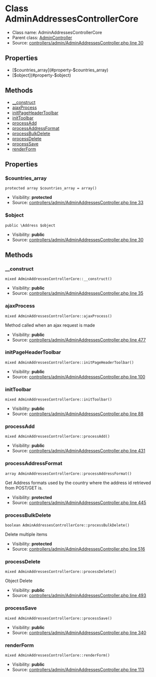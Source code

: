 Class AdminAddressesControllerCore
=====================





* Class name: AdminAddressesControllerCore
* Parent class: [AdminController](class.AdminControllerCore.md)
* Source: [controllers/admin/AdminAddressesController.php line 30](https://github.com/PrestaShop/PrestaShop/blob/1.6.1.1/controllers/admin/AdminAddressesController.php#L30)



Properties
----------

* [$countries_array](#property-$countries_array)
* [$object](#property-$object)

Methods
-------
* [__construct](#method-__construct)
* [ajaxProcess](#method-ajaxProcess)
* [initPageHeaderToolbar](#method-initPageHeaderToolbar)
* [initToolbar](#method-initToolbar)
* [processAdd](#method-processAdd)
* [processAddressFormat](#method-processAddressFormat)
* [processBulkDelete](#method-processBulkDelete)
* [processDelete](#method-processDelete)
* [processSave](#method-processSave)
* [renderForm](#method-renderForm)




Properties
----------


### <a name="property-$countries_array"></a>$countries_array

    protected array $countries_array = array()





* Visibility: **protected**
* Source: [controllers/admin/AdminAddressesController.php line 33](https://github.com/PrestaShop/PrestaShop/blob/1.6.1.1/controllers/admin/AdminAddressesController.php#L33)


### <a name="property-$object"></a>$object

    public \Address $object





* Visibility: **public**
* Source: [controllers/admin/AdminAddressesController.php line 30](https://github.com/PrestaShop/PrestaShop/blob/1.6.1.1/controllers/admin/AdminAddressesController.php#L30)


Methods
-------


### <a name="method-__construct"></a>__construct

    mixed AdminAddressesControllerCore::__construct()





* Visibility: **public**
* Source: [controllers/admin/AdminAddressesController.php line 35](https://github.com/PrestaShop/PrestaShop/blob/1.6.1.1/controllers/admin/AdminAddressesController.php#L35)




### <a name="method-ajaxProcess"></a>ajaxProcess

    mixed AdminAddressesControllerCore::ajaxProcess()

Method called when an ajax request is made



* Visibility: **public**
* Source: [controllers/admin/AdminAddressesController.php line 477](https://github.com/PrestaShop/PrestaShop/blob/1.6.1.1/controllers/admin/AdminAddressesController.php#L477)




### <a name="method-initPageHeaderToolbar"></a>initPageHeaderToolbar

    mixed AdminAddressesControllerCore::initPageHeaderToolbar()





* Visibility: **public**
* Source: [controllers/admin/AdminAddressesController.php line 100](https://github.com/PrestaShop/PrestaShop/blob/1.6.1.1/controllers/admin/AdminAddressesController.php#L100)




### <a name="method-initToolbar"></a>initToolbar

    mixed AdminAddressesControllerCore::initToolbar()





* Visibility: **public**
* Source: [controllers/admin/AdminAddressesController.php line 88](https://github.com/PrestaShop/PrestaShop/blob/1.6.1.1/controllers/admin/AdminAddressesController.php#L88)




### <a name="method-processAdd"></a>processAdd

    mixed AdminAddressesControllerCore::processAdd()





* Visibility: **public**
* Source: [controllers/admin/AdminAddressesController.php line 431](https://github.com/PrestaShop/PrestaShop/blob/1.6.1.1/controllers/admin/AdminAddressesController.php#L431)




### <a name="method-processAddressFormat"></a>processAddressFormat

    array AdminAddressesControllerCore::processAddressFormat()

Get Address formats used by the country where the address id retrieved from POST/GET is.



* Visibility: **protected**
* Source: [controllers/admin/AdminAddressesController.php line 445](https://github.com/PrestaShop/PrestaShop/blob/1.6.1.1/controllers/admin/AdminAddressesController.php#L445)




### <a name="method-processBulkDelete"></a>processBulkDelete

    boolean AdminAddressesControllerCore::processBulkDelete()

Delete multiple items



* Visibility: **protected**
* Source: [controllers/admin/AdminAddressesController.php line 516](https://github.com/PrestaShop/PrestaShop/blob/1.6.1.1/controllers/admin/AdminAddressesController.php#L516)




### <a name="method-processDelete"></a>processDelete

    mixed AdminAddressesControllerCore::processDelete()

Object Delete



* Visibility: **public**
* Source: [controllers/admin/AdminAddressesController.php line 493](https://github.com/PrestaShop/PrestaShop/blob/1.6.1.1/controllers/admin/AdminAddressesController.php#L493)




### <a name="method-processSave"></a>processSave

    mixed AdminAddressesControllerCore::processSave()





* Visibility: **public**
* Source: [controllers/admin/AdminAddressesController.php line 340](https://github.com/PrestaShop/PrestaShop/blob/1.6.1.1/controllers/admin/AdminAddressesController.php#L340)




### <a name="method-renderForm"></a>renderForm

    mixed AdminAddressesControllerCore::renderForm()





* Visibility: **public**
* Source: [controllers/admin/AdminAddressesController.php line 113](https://github.com/PrestaShop/PrestaShop/blob/1.6.1.1/controllers/admin/AdminAddressesController.php#L113)



